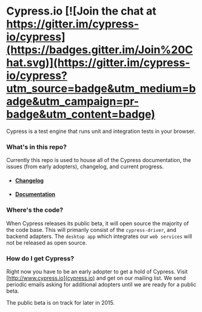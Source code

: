 # Cypress.io [![Join the chat at https://gitter.im/cypress-io/cypress](https://badges.gitter.im/Join%20Chat.svg)](https://gitter.im/cypress-io/cypress?utm_source=badge&utm_medium=badge&utm_campaign=pr-badge&utm_content=badge)

Cypress is a test engine that runs unit and integration tests in your browser.

### What's in this repo?

Currently this repo is used to house all of the Cypress documentation, the issues (from early adopters), changelog, and current progress.

- #### [Changelog](../../wiki/changelog)

- #### [Documentation](https://github.com/cypress-io/cypress/wiki)

### Where's the code?

When Cypress releases its public beta, it will open source the majority of the code base. This will primarily consist of the `cypress-driver`, and backend adapters. The `desktop app` which integrates our `web services` will not be released as open source.

### How do I get Cypress?

Right now you have to be an early adopter to get a hold of Cypress. Visit [http://www.cypress.io](cypress.io) and get on our mailing list. We send periodic emails asking for additional adopters until we are ready for a public beta.

The public beta is on track for later in 2015.
